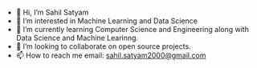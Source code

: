 - 👋 Hi, I’m Sahil Satyam
- 👀 I’m interested in Machine Learning and Data Science
- 🌱 I’m currently learning Computer Science and Engineering along with Data Science and Machine Learinng.
- 💞️ I’m looking to collaborate on open source projects.
- 📫 How to reach me email: sahil.satyam2000@gmail.com

<!---
SahilSatyam/SahilSatyam is a ✨ special ✨ repository because its `README.md` (this file) appears on your GitHub profile.
You can click the Preview link to take a look at your changes.
--->
